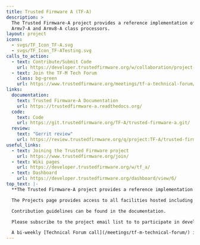 ```yaml
---
title: Trusted Firmware A (TF-A)
description: >
  The Trusted Firmware-A project provides a reference implementation of secure world software for
  Armv7-A and Armv8-A class processors.
layout: project
icons:
  - svgs/TF_Icon_TF-A.svg
  - svgs/TF_Icon_TF-ATesting.svg
calls_to_action:
  - text: Contribute/Submit Code
    url: https://developer.trustedfirmware.org/w/collaboration/project-maintenance-process/
  - text: Join the TF-M Tech Forum
    class: bg-green
    url: https://www.trustedfirmware.org/meetings/tf-a-technical-forum/
links:
  documentation:
    text: Trusted Firmware-A Documentation
    url: https://trustedfirmware-a.readthedocs.org/
  code:
    text: Code
    url: https://git.trustedfirmware.org/TF-A/trusted-firmware-a.git/
  review:
    text: "Gerrit review"
    url: https://review.trustedfirmware.org/q/project:TF-A/trusted-firmware-a
useful_links:
  - text: Joining the Trusted Firmware project
    url: https://www.trustedfirmware.org/join/
  - text: Wiki pages
    url: https://developer.trustedfirmware.org/w/tf_a/
  - text: Dashboard
    url: https://developer.trustedfirmware.org/dashboard/view/6/
top_text: |-
  **The Trusted Firmware-A project provides a reference implementation of secure world software for Armv7-A and Armv8-A class processors.**

  The Projects page provides access to all facilities hosted including source code, documentation, Gerrit review for submitting changes, a wiki, the issue/task workboard/tracker as well as showing recent activity in the project.

  Contribution guidelines can be found in the documentation.

  Please subscribe to the project email list to to participate in development discussions.

  A bi-weekly [Technical Forum call](/meetings/tf-m-technical-forum/) is held to discuss technical subjects.
---
```

